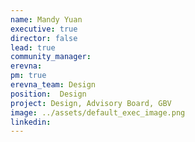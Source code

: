 ```yaml
---
name: Mandy Yuan
executive: true
director: false
lead: true
community_manager:   
erevna:  
pm: true 
erevna_team: Design
position:  Design
project: Design, Advisory Board, GBV
image: ../assets/default_exec_image.png
linkedin: 
---
```

